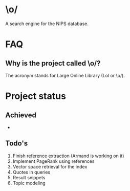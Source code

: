 # \o/
A search engine for the NIPS database.

# FAQ

## Why is the project called \o/?
The acronym stands for Large Online Library (Lol or \o/).

# Project status
## Achieved
* 

## Todo's
1. Finish reference extraction (Armand is working on it)
2. Implement PageRank using references
3. Vector space retrieval for the index
4. Quotes in queries
5. Result snippets
6. Topic modeling
